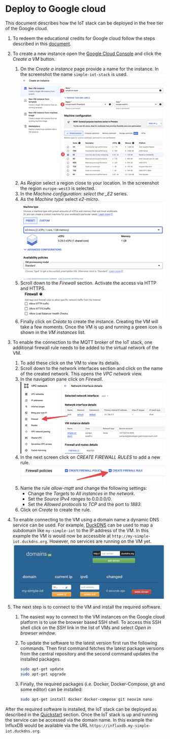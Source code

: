 # Deploy to Google cloud

This document describes how the IoT stack can be
deployed in the free tier of the Google cloud.

1. To redeem the educational credits for Google cloud follow the
   steps described in this [document](https://cloud.google.com/billing/docs/how-to/edu-grants#redeem).
1. To create a new instance open the
   [Google Cloud Console](https://console.cloud.google.com/) and click the
   _Create a VM_ button.

   1. On the _Create a instance_ page provide a name for the instance.
      In the screenshot the name `simple-iot-stack` is used.
      ![Creating a vm instance](./imgs/10-create-instance-google.png)
   1. As _Region_ select a region close to your location. In the
      screenshot the region `europe-west3` is selected.
   1. In the _Machine configuration: select the \_E2_ series.
   1. As the _Machine type_ select _e2-micro_.
      ![Changing the machine config](./imgs/20-create-instance-google.png)
   1. Scroll down to the _Firewall_ section. Activate
      the access via HTTP and HTTPS.
      ![Changing firewall settings](./imgs/30-create-instance-google.png)
   1. Finally click on _Create_ to create the instance. Creating the VM will
      take a few moments. Once the VM is up and running a green icon is shown
      in the _VM instances_ list.

1. To enable the connection to the MQTT broker of the IoT stack,
   one additional firewall
   rule needs to be added to the virtual network of the VM.

   1. To add these
      click on the VM to view its details.
   1. Scroll down to the network interfaces section and click on the
      name of the created network. This opens the _VPC network_ view.
   1. In the navigation pane click on _Firewall_.
      ![Navigating to the firewall settings](./imgs/40-create-instance-google.png)
   1. In the next screen click on _CREATE FIREWALL RULES_ to add a new rule.
      ![Adding a new firewall rule](./imgs/50-create-instance-google.png)
   1. Name the rule _allow-mqtt_ and change the following settings:
      - Change the _Targets_ to _All instances in the network_.
      - Set the _Source IPv4 ranges_ to 0.0.0.0/0.
      - Set the _Allowed protocols_ to _TCP_ and the port to _1883_.
   1. Click on _Create_ to create the rule.

1. To enable connecting to the VM using a domain name a dynamic DNS service can
   be used. For example, [DuckDNS](https://duckdns.org) can be used to map a subdomain
   like `my-simple-iot` to the IP address of the VM. In this example the VM is
   would now be accessible at `http://my-simple-iot.duckdns.org`. However,
   no services are running on the VM yet.
   ![Mapping a Subdomain to the VM](./imgs/60-dyndns-oracle.png)

1. The next step is to connect to the VM and install the required software.

   1. The easiest way to connect to the VM instances on the
      Google cloud platform is to use the browser based SSH shell. To access this
      SSH shell click on the _SSH_ link in the list of VMs and select
      _Open in browser window_.

   1. To update the software to the latest version first run the following
      commands. Then first command fetches the latest package versions from
      the central repository and the second command updates the installed
      packages.

      ```zsh
      sudo apt-get update
      sudo apt-get upgrade
      ```

   1. Finally, the required packages (i.e. Docker, Docker-Compose, git and some editor)
      can be installed:

      ```zsh
      sudo apt-get install docker docker-compose git neovim nano
      ```

After the required software is installed, the IoT stack can be deployed as
described in the [Quickstart](../README.md#quickstart) section.
Once the IoT stack is up and running the service can be accessed
via the domain name. In this
example the InfluxDB would be available via the
URL `https://influxdb.my-simple-iot.duckdns.org`.
